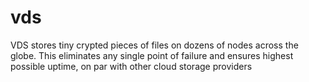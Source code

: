 # vds

VDS stores tiny crypted pieces of files on dozens of nodes across the globe.
This eliminates any single point of failure and ensures highest possible uptime,
on par with other cloud storage providers

